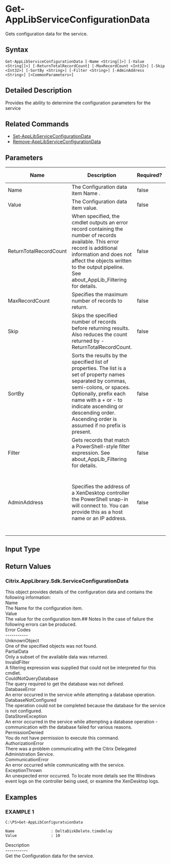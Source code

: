 ﻿# Get-AppLibServiceConfigurationData

   Gets configuration data for the service.

## Syntax
```
Get-AppLibServiceConfigurationData [-Name <String[]>] [-Value <String[]>] [-ReturnTotalRecordCount] [-MaxRecordCount <Int32>] [-Skip <Int32>] [-SortBy <String>] [-Filter <String>] [-AdminAddress <String>] [<CommonParameters>]
```

## Detailed Description
   Provides the ability to determine the configuration parameters for the service

## Related Commands
  * [Set-AppLibServiceConfigurationData](Set-AppLibServiceConfigurationData/)
  * [Remove-AppLibServiceConfigurationData](Remove-AppLibServiceConfigurationData/)
## Parameters

| Name   | Description | Required? | Pipeline Input | Default Value |
| --- | --- | --- | --- | --- |
| Name | The Configuration data item Name . | false | false |  |
| Value | The Configuration data item value. | false | false |  |
| ReturnTotalRecordCount | When specified, the cmdlet outputs an error record containing the number of records available. This error record is additional information and does not affect the objects written to the output pipeline. See about_AppLib_Filtering for details. | false | false | False |
| MaxRecordCount | Specifies the maximum number of records to return. | false | false | 250 |
| Skip | Skips the specified number of records before returning results. Also reduces the count returned by -ReturnTotalRecordCount. | false | false | 0 |
| SortBy | Sorts the results by the specified list of properties. The list is a set of property names separated by commas, semi-colons, or spaces. Optionally, prefix each name with a + or - to indicate ascending or descending order. Ascending order is assumed if no prefix is present. | false | false | The default sort order is by name or unique identifier. |
| Filter | Gets records that match a PowerShell-style filter expression. See about_AppLib_Filtering for details. | false | false |  |
| AdminAddress | Specifies the address of a XenDesktop controller the PowerShell snap-in will connect to. You can provide this as a host name or an IP address. | false | false | Localhost. Once a value is provided by any cmdlet, this value becomes the default. |

## Input Type
### 
   
## Return Values
### Citrix.AppLibrary.Sdk.ServiceConfigurationData
   This object provides details of the configuration data and contains the following information:<br>    Name <string><br>        The Name for the configuration item.<br>    Value <string><br>        The value for the configuration item.## Notes
   In the case of failure the following errors can be produced.<br>    Error Codes<br>    -----------<br>    UnknownObject<br>        One of the specified objects was not found.<br>    PartialData<br>         Only a subset of the available data was returned.<br>    InvalidFilter<br>        A filtering expression was supplied that could not be interpreted for this cmdlet.<br>    CouldNotQueryDatabase<br>         The query required to get the database was not defined.<br>    DatabaseError<br>        An error occurred in the service while attempting a database operation.<br>    DatabaseNotConfigured<br>        The operation could not be completed because the database for the service is not configured.<br>    DataStoreException<br>        An error occurred in the service while attempting a database operation - communication with the database failed for various reasons.<br>    PermissionDenied<br>        You do not have permission to execute this command.<br>    AuthorizationError<br>        There was a problem communicating with the Citrix Delegated Administration Service.<br>    CommunicationError<br>        An error occurred while communicating with the service.<br>    ExceptionThrown<br>        An unexpected error occurred.  To locate more details see the Windows event logs on the controller being used, or examine the XenDesktop logs.
## Examples

### EXAMPLE 1
```
C:\PS>Get-AppLibConfiguratuionData

Name                : DeltaDiskDelete.timeDelay
Value               : 10
```
   Description<br>-----------<br>Get the Configuration data for the service.
